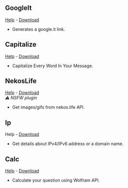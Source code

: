 ## GoogleIt
[Help](https://github.com/scrazzz/AliucordPlugins/tree/main/GoogleIt/README.md) - [Download](https://github.com/scrazzz/AliucordPlugins/blob/builds/GoogleIt.zip?raw=true)
- Generates a google.it link.

## Capitalize
[Help](https://github.com/scrazzz/AliucordPlugins/tree/main/Capitalize/README.md) - [Download](https://github.com/scrazzz/AliucordPlugins/blob/builds/Capitalize.zip?raw=true)
- Capitalize Every Word In Your Message.

## NekosLife
[Help](https://github.com/scrazzz/AliucordPlugins/tree/main/NekosLife/README.md) - [Download](https://github.com/scrazzz/AliucordPlugins/blob/builds/NekosLife.zip?raw=true)  
_⚠️ NSFW plugin_
- Get images/gifs from nekos.life API.

## Ip
Help - [Download](https://github.com/scrazzz/AliucordPlugins/blob/builds/Ip.zip?raw=true)
- Get details about IPv4/IPv6 address or a domain name.

## Calc
[Help](https://github.com/scrazzz/AliucordPlugins/tree/main/Calc/README.md) - [Download](https://github.com/scrazzz/AliucordPlugins/blob/builds/Calc.zip?raw=true)
- Calculate your question using Wolfram API.

